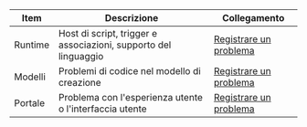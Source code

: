 Item | Descrizione | Collegamento
---------|-------|-----------
Runtime | Host di script, trigger e associazioni, supporto del linguaggio | [Registrare un problema](https://github.com/Azure/azure-webjobs-sdk-script/issues)
Modelli | Problemi di codice nel modello di creazione | [Registrare un problema](https://github.com/Azure/azure-webjobs-sdk-templates/issues)
Portale | Problema con l'esperienza utente o l'interfaccia utente | [Registrare un problema](https://github.com/ProjectKudu/AzureFunctionsPortal/issues)

<!---HONumber=AcomDC_0420_2016-->